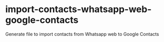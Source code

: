 # import-contacts-whatsapp-web-google-contacts
Generate file to import contacts from Whatsapp web to Google Contacts
